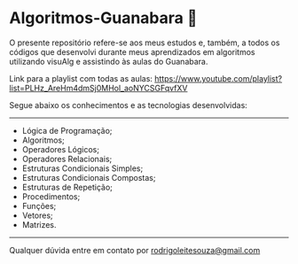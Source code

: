 # Algoritmos-Guanabara 📗

O presente repositório refere-se aos meus estudos e, também, a todos os códigos que desenvolvi durante meus aprendizados em algoritmos utilizando visuAlg e assistindo às aulas do Guanabara.

Link para a playlist com todas as aulas: https://www.youtube.com/playlist?list=PLHz_AreHm4dmSj0MHol_aoNYCSGFqvfXV

Segue abaixo os conhecimentos e as tecnologias desenvolvidas:

------------------------------------------------------------------

- Lógica de Programação;
- Algoritmos;
- Operadores Lógicos;
- Operadores Relacionais;
- Estruturas Condicionais Simples;
- Estruturas Condicionais Compostas;
- Estruturas de Repetição;
- Procedimentos;
- Funções;
- Vetores;
- Matrizes.

------------------------------------------------------------------

Qualquer dúvida entre em contato por <a href="mailto:rodrigoleitesouza@gmail.com?">rodrigoleitesouza@gmail.com</a>
